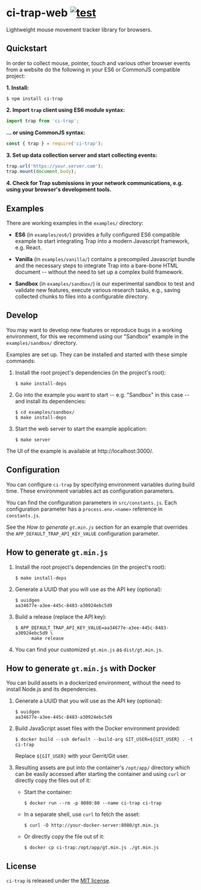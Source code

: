 # ci-trap-web [![test](https://github.com/cursorinsight/ci-trap-web/actions/workflows/test.yaml/badge.svg?branch=main)](https://github.com/cursorinsight/ci-trap-web/actions?query=workflow%3Atest)

Lightweight mouse movement tracker library for browsers.

## Quickstart

In order to collect mouse, pointer, touch and various other browser events from
a website do the following in your ES6 or CommonJS compatible project:

**1. Install:**

```shell
$ npm install ci-trap
```

**2. Import `trap` client using ES6 module syntax:**

```javascript
import trap from 'ci-trap';
```

**... or using CommonJS syntax:**

```javascript
const { trap } = require('ci-trap');
```

**3. Set up data collection server and start collecting events:**

```javascript
trap.url('https://your.server.com');
trap.mount(document.body);
```

**4. Check for Trap submissions in your network communications, e.g. using your
browser's development tools.**

## Examples

There are working examples in the `examples/` directory:

*   **ES6** (in `examples/es6/`) provides a fully configured ES6 compatible
    example to start integrating Trap into a modern Javascript framework, e.g.
    React.

*   **Vanilla** (in `examples/vanilla/`) contains a precompiled Javascript
    bundle and the necessary steps to integrate Trap into a bare-bone HTML
    document -- without the need to set up a complex build framework.

*   **Sandbox** (in `examples/sandbox/`) is our experimental sandbox to test
    and validate new features, execute various research tasks, e.g., saving
    collected chunks to files into a configurable directory.

## Develop

You may want to develop new features or reproduce bugs in a working
environment, for this we recommend using our "Sandbox" example in the
`examples/sandbox/` directory.

Examples are set up. They can be installed and started with these simple
commands:

1.  Install the root project's dependencies (in the project's root):

    ```
    $ make install-deps
    ```

2.  Go into the example you want to start -- e.g. "Sandbox" in this case -- and
    install its dependencies:

    ```
    $ cd examples/sandbox/
    $ make install-deps
    ```

3.  Start the web server to start the example application:

    ```
    $ make server
    ```

The UI of the example is available at http://localhost:3000/.

## Configuration

You can configure `ci-trap` by specifying environment variables during build
time. These environment variables act as configuration parameters.

You can find the configuration parameters in `src/constants.js`. Each
configuration parameter has a `process.env.<name>` reference in `constants.js`.

See the *How to generate `gt.min.js`* section for an example that overrides the
`APP_DEFAULT_TRAP_API_KEY_VALUE` configuration parameter.

## How to generate `gt.min.js`

1.  Install the root project's dependencies (in the project's root):

    ```
    $ make install-deps
    ```

2.  Generate a UUID that you will use as the API key (optional):

    ```
    $ uuidgen
    aa34677e-a3ee-445c-8483-a30924ebc5d9
    ```

3.  Build a release (replace the API key):

    ```
    $ APP_DEFAULT_TRAP_API_KEY_VALUE=aa34677e-a3ee-445c-8483-a30924ebc5d9 \
          make release
    ```

4.  You can find your customized `gt.min.js` as `dist/gt.min.js`.

## How to generate `gt.min.js` with Docker

You can build assets in a dockerized environment, without the need to install
Node.js and its dependencies.

1.  Generate a UUID that you will use as the API key (optional):

    ```
    $ uuidgen
    aa34677e-a3ee-445c-8483-a30924ebc5d9
    ```

2.  Build JavaScript asset files with the Docker environment provided:

    ```
    $ docker build --ssh default --build-arg GIT_USER=${GIT_USER} . -t ci-trap
    ```

    Replace `${GIT_USER}` with your Gerrit/Git user.

3.  Resulting assets are put into the container's `/opt/app/` directory which
    can be easily accessed after starting the container and using `curl` or
    directly copy the files out of it:

    -   Start the container:

        ```
        $ docker run --rm -p 8080:80 --name ci-trap ci-trap
        ```

    -   In a separate shell, use `curl` to fetch the asset:

        ```
        $ curl -O http://your-docker-server:8080/gt.min.js
        ```

    -   Or directly copy the file out of it:

        ```
        $ docker cp ci-trap:/opt/app/gt.min.js ./gt.min.js
        ```

## License

`ci-trap` is released under the [MIT license].

[MIT license]: https://github.com/cursorinsight/ci-trap/blob/master/LICENSE

